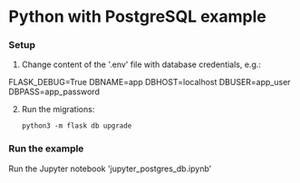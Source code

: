 # Python with PostgreSQL example

### Setup

1. Change content of the '.env' file with database credentials, e.g.:

FLASK_DEBUG=True
DBNAME=app
DBHOST=localhost
DBUSER=app_user
DBPASS=app_password

2. Run the migrations:

    ```shell
    python3 -m flask db upgrade
    ```

### Run the example

Run the Jupyter notebook 'jupyter_postgres_db.ipynb'
